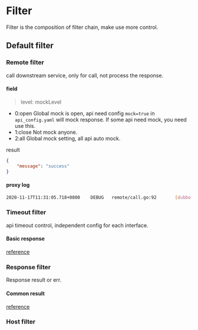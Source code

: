 # Filter

Filter is the composition of filter chain, make use more control.

## Default filter

### Remote filter

call downstream service, only for call, not process the response. 

#### field

> level: mockLevel 
 
- 0:open Global mock is open, api need config `mock=true` in `api_config.yaml` will mock response. If some api need mock, you need use this. 
- 1:close Not mock anyone.
- 2:all Global mock setting, all api auto mock.

result
```json
{
    "message": "success"
}
```

#### proxy log 
```bash
2020-11-17T11:31:05.718+0800    DEBUG   remote/call.go:92       [dubbo-go-proxy] client call resp:map[age:88 iD:3213 name:tiecheng time:<nil>]
```

### Timeout filter

api timeout control, independent config for each interface.

#### Basic response

[reference](../user/response.md#timeout)

### Response filter

Response result or err.

#### Common result

[reference](../sample/dubbogo-body.md)

### Host filter

 